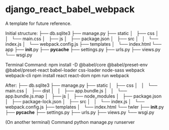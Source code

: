 # django_react_babel_webpack
A template for future reference.

Initial structure:
├── db.sqlite3
├── manage.py
├── static
│   ├── css
│   │   └── main.css
│   ├── js
│   ├── package.json
│   ├── src
│   │   └── index.js
│   └── webpack.config.js
├── templates
│   └── index.html
└── app
    ├── __init__.py
    ├── __pycache__
    ├── settings.py
    ├── urls.py
    ├── views.py
    └── wsgi.py

Terminal Command:
npm install -D @babel/core @babel/preset-env @babel/preset-react babel-loader css-loader node-sass webpack webpack-cli 
npm install react react-dom
npm run webpack

After:
├── db.sqlite3
├── manage.py
├── static
│   ├── css
│   │   └── main.css
│   ├── dist
│   │   ├── app.bundle.js
│   │   └── app.bundle.js.map
│   ├── js
│   ├── node_modules
│   ├── package.json
│   ├── package-lock.json
│   ├── src
│   │   └── index.js
│   └── webpack.config.js
├── templates
│   └── index.html
└── twler
    ├── __init__.py
    ├── __pycache__
    ├── settings.py
    ├── urls.py
    ├── views.py
    └── wsgi.py
    
(On another terminal) Command 
python manage.py runserver
